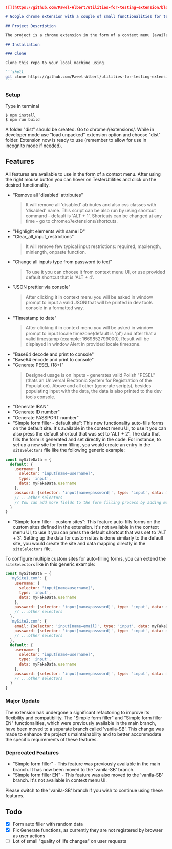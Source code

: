 ````markdown
![](https://github.com/Pawel-Albert/utilities-for-testing-extension/blob/main/%F0%9F%92%BButylis%E2%9A%99%EF%B8%8F.png)

# Google chrome extension with a couple of small functionalities for testers in the form of context menu

## Project Description

The project is a chrome extension in the form of a context menu (available via right mouse button)- mostly niche and current company-specific functionalities. The project was written in vanilla Javascript, bundled with Parcel, and for fake data generation to some extent fakerjs was used. This project heavily uses already written code in my other project https://github.com/Pawel-Albert/test-data-generators. The purpose of the project is to provide some actual utility tool for personal and team usage and at the same time to practice building own chrome extension and just have fun while coding small scripts. Disclaimer: This project is by no means a fully fledged commercial level extension.

## Installation

### Clone

Clone this repo to your local machine using

```shell
git clone https://github.com/Pawel-Albert/utilities-for-testing-extension.git
```
````

### Setup

Type in terminal

```shell
$ npm install
$ npm run build
```

A folder "dist" should be created. Go to chrome://extensions/. While in developer mode use "load unpacked" extension option and choose "dist" folder. Extension now is ready to use (remember to allow for use in incognito mode if needed).

## Features

All features are available to use in the form of a context menu. After using the right mouse button you can hover on TesterUtilities and click on the desired functionality.

- "Remove all 'disabled' attributes"
  > It will remove all 'disabled' atributes and also css classes with 'disabled' name.
  > This script can be also run by using shortcut command - default is 'ALT + 1'.
  > Shortcuts can be changed at any time - go to chrome://extensions/shortcuts.
- "Highlight elements with same ID"
- "Clear_all_input_restrictions"
  > It will remove few typical input restrictions: required, maxlength, minlength, onpaste function.
- "Change all inputs type from password to text"
  > To use it you can choose it from context menu UI, or use provided default shortcut that is 'ALT + 4'.
- "JSON prettier via console"
  > After clicking it in context menu you will be asked in window prompt to input a valid JSON that will be printed in dev tools console in a formatted way.
- "Timestamp to date"
  > After clicking it in context menu you will be asked in window prompt to input locale timezone(default is 'pl') and after that a valid timestamp (example: 1669852799000). Result will be displayed in window Alert in provided locale timezone.
- "Base64 decode and print to console"
- "Base64 encode and print to console"
- "Generate PESEL (18+)"
  > Designed usage is on inputs - generates valid Polish "PESEL" (thats an Universal Electronic System for Registration of the Population).
  > Above and all other (generate scripts), besides populating input with the data, the data is also printed to the dev tools console.
- "Generate IBAN"
- "Generate ID number"
- "Generate PASSPORT number"
- "Simple form filler - default site": This new functionality auto-fills forms on the default site. It's available in the context menu UI, to use it you can also press the default shortcut that was set to 'ALT + 2'. The data that fills the form is generated and set directly in the code. For instance, to set up a new site for form filling, you would create an entry in the `siteSelectors` file like the following generic example:

```javascript
const mySiteData = {
  default: {
    username: {
      selector: 'input[name=username]',
      type: 'input',
      data: myFakeData.username
    },
    password: {selector: 'input[name=password]', type: 'input', data: myFakeData.password}
    // ...other selectors
    // You can add more fields to the form filling process by adding more entries in the site data object. Each entry requires a selector to find the input (also click events are possible) field on the page, the type of data, and the data itself.
  }
}
```

- "Simple form filler - custom sites": This feature auto-fills forms on the custom sites defined in the extension. It's not available in the context menu UI, to use it you can press the default shortcut that was set to 'ALT + 3'. Setting up the data for custom sites is done similarly to the default site, you would create the site and data mapping directly in the `siteSelectors` file.

To configure multiple custom sites for auto-filling forms, you can extend the `siteSelectors` like in this generic example:

```javascript
const mySiteData = {
  'mySite1.com': {
    username: {
      selector: 'input[name=username]',
      type: 'input',
      data: myFakeData.username
    },
    password: {selector: 'input[name=password]', type: 'input', data: myFakeData.password}
    // ...other selectors
  },
  'mySite2.com': {
    email: {selector: 'input[name=email]', type: 'input', data: myFakeData.email},
    password: {selector: 'input[name=password]', type: 'input', data: myFakeData.password}
    // ...other selectors
  },
  default: {
    username: {
      selector: 'input[name=username]',
      type: 'input',
      data: myFakeData.username
    },
    password: {selector: 'input[name=password]', type: 'input', data: myFakeData.password}
    // ...other selectors
  }
}
```

### Major Update

The extension has undergone a significant refactoring to improve its flexibility and compatibility. The "Simple form filler" and "Simple form filler EN" functionalities, which were previously available in the main branch, have been moved to a separate branch called 'vanila-SB'. This change was made to enhance the project's maintainability and to better accommodate the specific requirements of these features.

### Deprecated Features

- "Simple form filler" - This feature was previously available in the main branch. It has now been moved to the 'vanila-SB' branch.
- "Simple form filler EN" - This feature was also moved to the 'vanila-SB' branch. It's not available in context menu UI.

Please switch to the 'vanila-SB' branch if you wish to continue using these features.

## Todo

- [x] Form auto filler with random data
- [x] Fix Generate functions, as currently they are not registered by browser as user actions
- [ ] Lot of small "quality of life changes" on user requests

```

```
